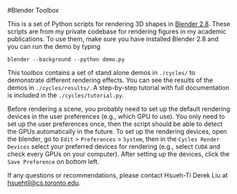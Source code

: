 #Blender Toolbox

This is a set of Python scripts for rendering 3D shapes in [Blender 2.8](https://www.blender.org). These scripts are from my private codebase for rendering figures in my academic publications. To use them, make sure you have installed Blender 2.8 and you can run the demo by typing 
```
blender --background --python demo.py
```

This toolbox contains a set of stand alone demos in `./cycles/` to demonstrate different rendering effects. You can see the results of the demos in `./cycles/results/`. A step-by-step tutorial with full documentation is included in the `./cycles/tutorial.py`.

Before rendering a scene, you probably need to set up the default rendering devices in the user preferences (e.g., which GPU to use). You only need to set up the user preferences once, then the script should be able to detect the GPUs automatically in the future. To set up the rendering devices, open the blender, go to `Edit` > `Preferences` > `System`, then in the `Cycles Render Devices` select your preferred devices for rendering (e.g., select `CUDA` and check every GPUs on your computer). After setting up the devices, click the `Save Preference` on bottom left.

If any questions or recommendations, please contact Hsueh-Ti Derek Liu at hsuehtil@cs.toronto.edu. 
